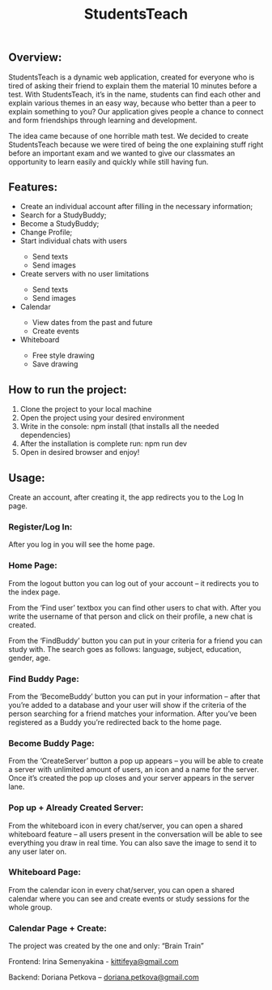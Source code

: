 <!DOCTYPE html>
<html lang="en">
<head>
    <meta charset="UTF-8">
    <meta name="viewport" content="width=device-width, initial-scale=1.0">
   
   
</head>
<body>
    <header>
        <h1>StudentsTeach</h1>
    </header>
    <section>
        <h2>Overview:</h2>
        <p>StudentsTeach is a dynamic web application, created for everyone who is tired of asking their friend to explain them the material 10 minutes before a test. With StudentsTeach, it’s in the name, students can find each other and explain various themes in an easy way, because who better than a peer to explain something to you? Our application gives people a chance to connect and form friendships through learning and development.</p>
        <p>The idea came because of one horrible math test. We decided to create StudentsTeach because we were tired of being the one explaining stuff right before an important exam and we wanted to give our classmates an opportunity to learn easily and quickly while still having fun.</p>
    </section>
    <section>
        <h2>Features:</h2>
        <ul>
            <li>Create an individual account after filling in the necessary information;</li>
            <li>Search for a StudyBuddy;</li>
            <li>Become a StudyBuddy;</li>
            <li>Change Profile;</li>
            <li>Start individual chats with users</li>
            <ul>
                <li>Send texts</li>
                <li>Send images</li>
            </ul>
            <li>Create servers with no user limitations</li>
            <ul>
                <li>Send texts</li>
                <li>Send images</li>
            </ul>
            <li>Calendar</li>
            <ul>
                <li>View dates from the past and future</li>
                <li>Create events</li>
            </ul>
            <li>Whiteboard</li>
            <ul>
                <li>Free style drawing</li>
                <li>Save drawing</li>
            </ul>
        </ul>
    </section>
    <section>
        <h2>How to run the project:</h2>
        <ol>
            <li>Clone the project to your local machine</li>
            <li>Open the project using your desired environment</li>
            <li>Write in the console: npm install (that installs all the needed dependencies)</li>
            <li>After the installation is complete run: npm run dev</li>
            <li>Open in desired browser and enjoy!</li>
        </ol>
    </section>
    <section>
        <h2>Usage:</h2>
        <p>Create an account, after creating it, the app redirects you to the Log In page.</p>
        <h3>Register/Log In:</h3>
        <p>After you log in you will see the home page.</p>
        <h3>Home Page:</h3>
        <p>From the logout button you can log out of your account – it redirects you to the index page.</p>
        <p>From the ‘Find user’ textbox you can find other users to chat with. After you write the username of that person and click on their profile, a new chat is created.</p>
        <p>From the ‘FindBuddy’ button you can put in your criteria for a friend you can study with. The search goes as follows: language, subject, education, gender, age.</p>
        <h3>Find Buddy Page:</h3>
        <p>From the ‘BecomeBuddy’ button you can put in your information – after that you’re added to a database and your user will show if the criteria of the person searching for a friend matches your information. After you’ve been registered as a Buddy you’re redirected back to the home page.</p>
        <h3>Become Buddy Page:</h3>
        <p>From the ‘CreateServer’ button a pop up appears – you will be able to create a server with unlimited amount of users, an icon and a name for the server. Once it’s created the pop up closes and your server appears in the server lane.</p>
        <h3>Pop up + Already Created Server:</h3>
        <p>From the whiteboard icon in every chat/server, you can open a shared whiteboard feature – all users present in the conversation will be able to see everything you draw in real time. You can also save the image to send it to any user later on.</p>
        <h3>Whiteboard Page:</h3>
        <p>From the calendar icon in every chat/server, you can open a shared calendar where you can see and create events or study sessions for the whole group.</p>
        <h3>Calendar Page + Create:</h3>
    </section>
    <footer>
        <p>The project was created by the one and only: “Brain Train”</p>
        <p>Frontend: Irina Semenyakina - <a href="mailto:kittifeya@gmail.com">kittifeya@gmail.com</a></p>
        <p>Backend: Doriana Petkova – <a href="mailto:doriana.petkova@gmail.com">doriana.petkova@gmail.com</a></p>
    </footer>
</body>
</html>
